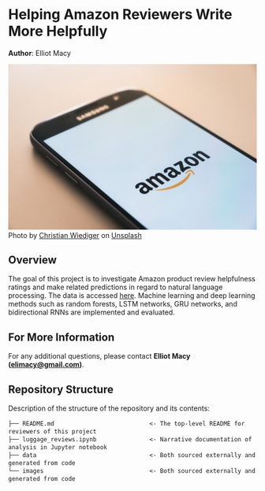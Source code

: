 # Helping Amazon Reviewers Write More Helpfully
**Author**: Elliot Macy

<p>
<img src="images/christian-wiediger-rymh7EZPqRs-unsplash.jpg">
Photo by <a href="https://unsplash.com/@christianw">Christian Wiediger</a> on <a href="https://unsplash.com/">Unsplash</a>
</p>

## Overview

The goal of this project is to investigate Amazon product review helpfulness ratings and make related predictions in regard to natural language processing. The data is accessed [here](https://s3.amazonaws.com/amazon-reviews-pds/tsv/index.txt). Machine learning and deep learning methods such as random forests, LSTM networks, GRU networks, and bidirectional RNNs are implemented and evaluated.

## For More Information
For any additional questions, please contact **Elliot Macy (elimacy@gmail.com)**.

## Repository Structure

Description of the structure of the repository and its contents:

```
├── README.md                           <- The top-level README for reviewers of this project
├── luggage_reviews.ipynb               <- Narrative documentation of analysis in Jupyter notebook
├── data                                <- Both sourced externally and generated from code
└── images                              <- Both sourced externally and generated from code

```
